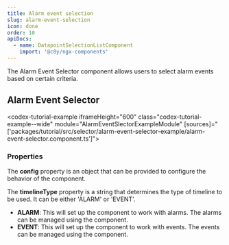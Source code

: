 ```yaml
---
title: Alarm event selection
slug: alarm-event-selection
icon: done
order: 10
apiDocs:
  - name: DatapointSelectionListComponent
    import: '@c8y/ngx-components'
---
```


The Alarm Event Selector component allows users to select alarm events based on certain criteria.

## Alarm Event Selector

<codex-tutorial-example iframeHeight="600" class="codex-tutorial-example--wide" module="AlarmEventSlectorExampleModule"
[sources]="['packages/tutorial/src/selector/alarm-event-selector-example/alarm-event-selector.component.ts']">
</codex-tutorial-example>

### Properties

The **config** property is an object that can be provided to configure the behavior of the component.

The **timelineType** property is a string that determines the type of timeline to be used. It can be either 'ALARM' or 'EVENT'.

- **ALARM**: This will set up the component to work with alarms. The alarms can be managed using the component.
- **EVENT**: This will set up the component to work with events. The events can be managed using the component.
